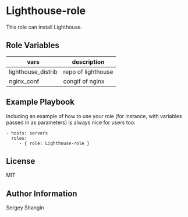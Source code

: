 Lighthouse-role
=========

This role can install Lighthouse.

Role Variables
--------------

| vars | description |
|-------|---------------|
| lighthouse_distrib | repo of lighthouse |
| nginx_conf | congif of nginx |

Example Playbook
----------------

Including an example of how to use your role (for instance, with variables passed in as parameters) is always nice for users too:

    - hosts: servers
      roles:
         - { role: Lighthouse-role }

License
-------

MIT

Author Information
------------------

Sergey Shangin
